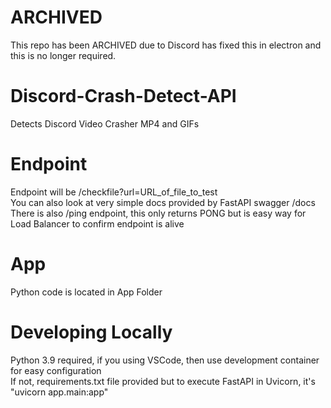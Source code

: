 # ARCHIVED
This repo has been ARCHIVED due to Discord has fixed this in electron and this is no longer required.

# Discord-Crash-Detect-API
Detects Discord Video Crasher MP4 and GIFs

# Endpoint
Endpoint will be <url>/checkfile?url=URL_of_file_to_test  
You can also look at very simple docs provided by FastAPI swagger <url>/docs  
There is also /ping endpoint, this only returns PONG but is easy way for Load Balancer to confirm endpoint is alive  
# App
Python code is located in App Folder
# Developing Locally
Python 3.9 required, if you using VSCode, then use development container for easy configuration  
If not, requirements.txt file provided but to execute FastAPI in Uvicorn, it's "uvicorn app.main:app"  


